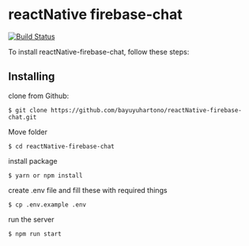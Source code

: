 

# reactNative firebase-chat
[![Build Status](https://secure.travis-ci.org/flatiron/restful.png)](http://travis-ci.org/flatiron/restful)

To install reactNative-firebase-chat, follow these steps:
## Installing
clone from Github:
```
$ git clone https://github.com/bayuyuhartono/reactNative-firebase-chat.git
```
Move folder
```
$ cd reactNative-firebase-chat
```
install package
```
$ yarn or npm install
```
create .env file and fill these with required things
```
$ cp .env.example .env
```
run the server
```
$ npm run start
```

